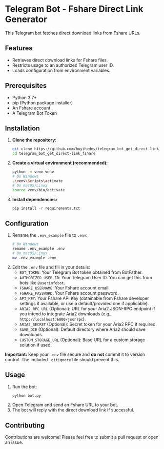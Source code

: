 # Telegram Bot - Fshare Direct Link Generator

This Telegram bot fetches direct download links from Fshare URLs.

## Features

*   Retrieves direct download links for Fshare files.
*   Restricts usage to an authorized Telegram user ID.
*   Loads configuration from environment variables.

## Prerequisites

*   Python 3.7+
*   pip (Python package installer)
*   An Fshare account
*   A Telegram Bot Token

## Installation

1.  **Clone the repository:**
    ```bash
    git clone https://github.com/huythedev/telegram_bot_get_direct-link_fshare.git
    cd telegram_bot_get_direct-link_fshare
    ```

2.  **Create a virtual environment (recommended):**
    ```bash
    python -m venv venv
    # On Windows
    .\venv\Scripts\activate
    # On macOS/Linux
    source venv/bin/activate
    ```

3.  **Install dependencies:**
    ```bash
    pip install -r requirements.txt
    ```

## Configuration

1.  Rename the `.env_example` file to `.env`:
    ```bash
    # On Windows
    rename .env_example .env
    # On macOS/Linux
    mv .env_example .env
    ```
2.  Edit the `.env` file and fill in your details:
    *   `BOT_TOKEN`: Your Telegram Bot token obtained from BotFather.
    *   `AUTHORIZED_USER_ID`: Your Telegram User ID. You can get this from bots like `@userinfobot`.
    *   `FSHARE_USERNAME`: Your Fshare account email.
    *   `FSHARE_PASSWORD`: Your Fshare account password.
    *   `API_KEY`: Your Fshare API Key (obtainable from Fshare developer settings if available, or use a default/provided one if applicable).
    *   `ARIA2_RPC_URL` (Optional): URL for your Aria2 JSON-RPC endpoint if you intend to integrate Aria2 downloads (e.g., `http://localhost:6800/jsonrpc`).
    *   `ARIA2_SECRET` (Optional): Secret token for your Aria2 RPC if required.
    *   `SAVE_DIR` (Optional): Default directory where Aria2 should save downloads.
    *   `CUSTOM_STORAGE_URL` (Optional): Base URL for a custom storage solution if used.

**Important:** Keep your `.env` file secure and **do not** commit it to version control. The included `.gitignore` file should prevent this.

## Usage

1.  Run the bot:
    ```bash
    python bot.py
    ```
2.  Open Telegram and send an Fshare URL to your bot.
3.  The bot will reply with the direct download link if successful.

## Contributing

Contributions are welcome! Please feel free to submit a pull request or open an issue.